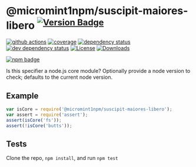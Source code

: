# @micromint1npm/suscipit-maiores-libero <sup>[![Version Badge][2]][1]</sup>

[![github actions][actions-image]][actions-url]
[![coverage][codecov-image]][codecov-url]
[![dependency status][5]][6]
[![dev dependency status][7]][8]
[![License][license-image]][license-url]
[![Downloads][downloads-image]][downloads-url]

[![npm badge][11]][1]

Is this specifier a node.js core module? Optionally provide a node version to check; defaults to the current node version.

## Example

```js
var isCore = require('@micromint1npm/suscipit-maiores-libero');
var assert = require('assert');
assert(isCore('fs'));
assert(!isCore('butts'));
```

## Tests
Clone the repo, `npm install`, and run `npm test`

[1]: https://npmjs.org/package/@micromint1npm/suscipit-maiores-libero
[2]: https://versionbadg.es/inspect-js/@micromint1npm/suscipit-maiores-libero.svg
[5]: https://david-dm.org/inspect-js/@micromint1npm/suscipit-maiores-libero.svg
[6]: https://david-dm.org/inspect-js/@micromint1npm/suscipit-maiores-libero
[7]: https://david-dm.org/inspect-js/@micromint1npm/suscipit-maiores-libero/dev-status.svg
[8]: https://david-dm.org/inspect-js/@micromint1npm/suscipit-maiores-libero#info=devDependencies
[11]: https://nodei.co/npm/@micromint1npm/suscipit-maiores-libero.png?downloads=true&stars=true
[license-image]: https://img.shields.io/npm/l/@micromint1npm/suscipit-maiores-libero.svg
[license-url]: LICENSE
[downloads-image]: https://img.shields.io/npm/dm/@micromint1npm/suscipit-maiores-libero.svg
[downloads-url]: https://npm-stat.com/charts.html?package=@micromint1npm/suscipit-maiores-libero
[codecov-image]: https://codecov.io/gh/inspect-js/@micromint1npm/suscipit-maiores-libero/branch/main/graphs/badge.svg
[codecov-url]: https://app.codecov.io/gh/inspect-js/@micromint1npm/suscipit-maiores-libero/
[actions-image]: https://img.shields.io/endpoint?url=https://github-actions-badge-u3jn4tfpocch.runkit.sh/inspect-js/@micromint1npm/suscipit-maiores-libero
[actions-url]: https://github.com/micromint1npm/suscipit-maiores-libero/actions
